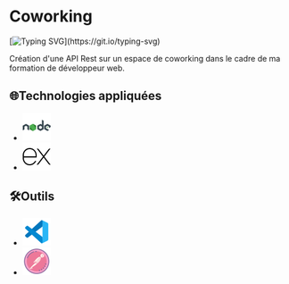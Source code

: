 # Coworking

[![Typing SVG](https://readme-typing-svg.demolab.com/?lines=Création+d'une+API+Rest+sur+un+espace+de+coworking;+dans+le+cadre+de+ma+formation+de+développeur+web.)](https://git.io/typing-svg)

Création d'une API Rest sur un espace de coworking dans le cadre de ma formation de développeur web.

## 🌐Technologies appliquées

- ![Logo de Node.js](./assets/img/icons8-nodejs-50.png)
- ![Logo de Express.js](./assets/img/icons8-express-js-50.png)


## 🛠️Outils

- ![Logo de VS Code](./assets/img/icons8-code-studio-visuel-2019-50.png)
- ![Logo de Postman](./assets/img/icons8-facteur-api-50.png)
